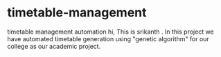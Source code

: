 # timetable-management
timetable management automation
      hi,
        This is srikanth . In this project we have automated timetable generation using "genetic algorithm" for our college as our academic project. 
